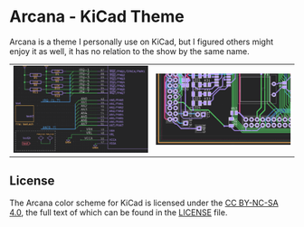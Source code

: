 # Arcana - KiCad Theme

Arcana is a theme I personally use on KiCad, but I figured others might enjoy it as well, it has no relation to the show by the same name.


<table>
	<tbody>
		<tr>
			<td><img src="./_img/eeschmea.png"/></td>
			<td><img src="./_img/pcbnew.png"/></td>
		</tr>
	</tbody>
</table>



## License

The Arcana color scheme for KiCad is licensed under the [CC BY-NC-SA 4.0](https://creativecommons.org/licenses/by-nc-sa/4.0/deed.en), the full text of which can be found in the [LICENSE](./LICENSE) file.
